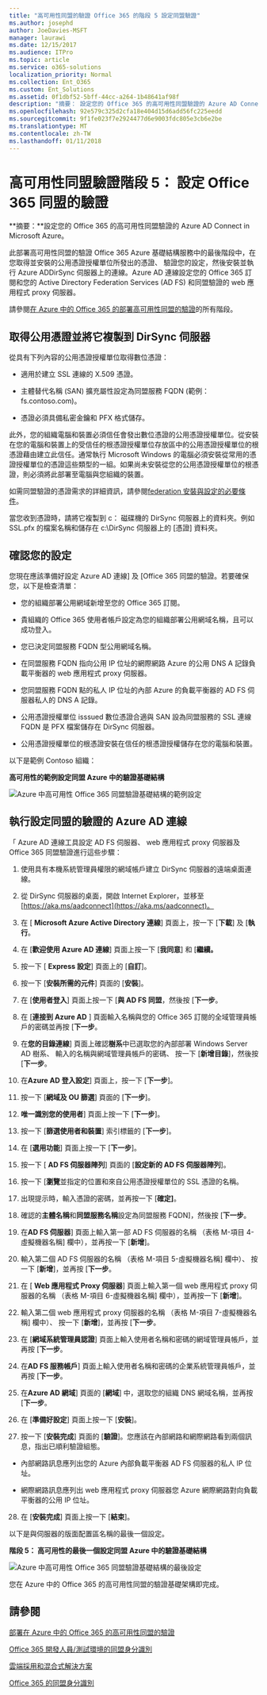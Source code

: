 ```yaml
---
title: "高可用性同盟的驗證 Office 365 的階段 5 設定同盟驗證"
ms.author: josephd
author: JoeDavies-MSFT
manager: laurawi
ms.date: 12/15/2017
ms.audience: ITPro
ms.topic: article
ms.service: o365-solutions
localization_priority: Normal
ms.collection: Ent_O365
ms.custom: Ent_Solutions
ms.assetid: 0f1dbf52-5bff-44cc-a264-1b48641af98f
description: "摘要： 設定您的 Office 365 的高可用性同盟驗證的 Azure AD Connect in Microsoft Azure。"
ms.openlocfilehash: 92e579c325d2cfa18e404d15d6add56fc225eedd
ms.sourcegitcommit: 9f1fe023f7e2924477d6e9003fdc805e3cb6e2be
ms.translationtype: MT
ms.contentlocale: zh-TW
ms.lasthandoff: 01/11/2018
---
```

# <a name="high-availability-federated-authentication-phase-5-configure-federated-authentication-for-office-365"></a>高可用性同盟驗證階段 5： 設定 Office 365 同盟的驗證

 **摘要：**設定您的 Office 365 的高可用性同盟驗證的 Azure AD Connect in Microsoft Azure。
 
此部署高可用性同盟的驗證 Office 365 Azure 基礎結構服務中的最後階段中，在您取得並安裝的公用憑證授權單位所發出的憑證、 驗證您的設定，然後安裝並執行 Azure ADDirSync 伺服器上的連線。Azure AD 連線設定您的 Office 365 訂閱和您的 Active Directory Federation Services (AD FS) 和同盟驗證的 web 應用程式 proxy 伺服器。
  
請參閱[在 Azure 中的 Office 365 的部署高可用性同盟的驗證](deploy-high-availability-federated-authentication-for-office-365-in-azure.md)的所有階段。
  
## <a name="get-a-public-certificate-and-copy-it-to-the-dirsync-server"></a>取得公用憑證並將它複製到 DirSync 伺服器

從具有下列內容的公用憑證授權單位取得數位憑證：
  
- 適用於建立 SSL 連線的 X.509 憑證。
    
- 主體替代名稱 (SAN) 擴充屬性設定為同盟服務 FQDN (範例： fs.contoso.com)。
    
- 憑證必須具備私密金鑰和 PFX 格式儲存。
    
此外，您的組織電腦和裝置必須信任會發出數位憑證的公用憑證授權單位。從安裝在您的電腦和裝置上的受信任的根憑證授權單位存放區中的公用憑證授權單位的根憑證藉由建立此信任。通常執行 Microsoft Windows 的電腦必須安裝從常用的憑證授權單位的憑證這些類型的一組。如果尚未安裝從您的公用憑證授權單位的根憑證，則必須將此部署至電腦與您組織的裝置。
  
如需同盟驗證的憑證需求的詳細資訊，請參閱[federation 安裝與設定的必要條件](https://docs.microsoft.com/azure/active-directory/connect/active-directory-aadconnect-prerequisites#prerequisites-for-federation-installation-and-configuration)。
  
當您收到憑證時，請將它複製到 c： 磁碟機的 DirSync 伺服器上的資料夾。例如 SSL.pfx 的檔案名稱和儲存在 c:\\DirSync 伺服器上的 [憑證] 資料夾。
  
## <a name="verify-your-configuration"></a>確認您的設定

您現在應該準備好設定 Azure AD 連線] 及 [Office 365 同盟的驗證。若要確保您，以下是檢查清單：
  
- 您的組織部署公用網域新增至您的 Office 365 訂閱。
    
- 貴組織的 Office 365 使用者帳戶設定為您的組織部署公用網域名稱，且可以成功登入。
    
- 您已決定同盟服務 FQDN 型公用網域名稱。
    
- 在同盟服務 FQDN 指向公用 IP 位址的網際網路 Azure 的公用 DNS A 記錄負載平衡器的 web 應用程式 proxy 伺服器。
    
- 您同盟服務 FQDN 點的私人 IP 位址的內部 Azure 的負載平衡器的 AD FS 伺服器私人的 DNS A 記錄。
    
- 公用憑證授權單位 isssued 數位憑證合適與 SAN 設為同盟服務的 SSL 連線 FQDN 是 PFX 檔案儲存在 DirSync 伺服器。
    
- 公用憑證授權單位的根憑證安裝在信任的根憑證授權儲存在您的電腦和裝置。
    
以下是範例 Contoso 組織：
  
**高可用性的範例設定同盟 Azure 中的驗證基礎結構**

![Azure 中高可用性 Office 365 同盟驗證基礎結構的範例設定](images/ac1a6a0d-0156-4407-9336-6e4cd6db8633.png)
  
## <a name="run-azure-ad-connect-to-configure-federated-authentication"></a>執行設定同盟的驗證的 Azure AD 連線

「 Azure AD 連線工具設定 AD FS 伺服器、 web 應用程式 proxy 伺服器及 Office 365 同盟驗證進行這些步驟：
  
1. 使用具有本機系統管理員權限的網域帳戶建立 DirSync 伺服器的遠端桌面連線。
    
2. 從 DirSync 伺服器的桌面，開啟 Internet Explorer，並移至[https://aka.ms/aadconnect](https://aka.ms/aadconnect)。
    
3. 在 [ **Microsoft Azure Active Directory 連線**] 頁面上，按一下 [**下載**] 及 [**執行**。
    
4. 在 [**歡迎使用 Azure AD 連線**] 頁面上按一下 [**我同意**] 和 [**繼續。**
    
5. 按一下 [ **Express 設定**] 頁面上的 [**自訂**]。
    
6. 按一下 [**安裝所需的元件**] 頁面的 [**安裝**]。
    
7. 在 [**使用者登入**] 頁面上按一下 [**與 AD FS 同盟**，然後按 [**下一步**。
    
8. 在 [**連接到 Azure AD** ] 頁面輸入名稱與您的 Office 365 訂閱的全域管理員帳戶的密碼並再按 [**下一步**。
    
9. 在**您的目錄連線**] 頁面上確認**樹系**中已選取您的內部部署 Windows Server AD 樹系、 輸入的名稱與網域管理員帳戶的密碼、 按一下 [**新增目錄**]，然後按 [**下一步**。
    
10. 在**Azure AD 登入設定**] 頁面上，按一下 [**下一步**]。
    
11. 按一下 [**網域及 OU 篩選**] 頁面的 [**下一步**]。
    
12. **唯一識別您的使用者**] 頁面上按一下 [**下一步**]。
    
13. 按一下 [**篩選使用者和裝置**] 索引標籤的 [**下一步**]。
    
14. 在 [**選用功能**] 頁面上按一下 [**下一步**]。
    
15. 按一下 [ **AD FS 伺服器陣列**] 頁面的 [**設定新的 AD FS 伺服器陣列**]。
    
16. 按一下 [**瀏覽**並指定的位置和來自公用憑證授權單位的 SSL 憑證的名稱。
    
17. 出現提示時，輸入憑證的密碼，並再按一下 [**確定]**。
    
18. 確認的**主體名稱**和**同盟服務名稱**設定為同盟服務 FQDN]，然後按 [**下一步**。
    
19. 在**AD FS 伺服器**] 頁面上輸入第一部 AD FS 伺服器的名稱 （表格 M-項目 4-虛擬機器名稱] 欄中），並再按一下 [**新增**]。
    
20. 輸入第二個 AD FS 伺服器的名稱 （表格 M-項目 5-虛擬機器名稱] 欄中）、 按一下 [**新增**]，並再按 [**下一步**。
    
21. 在 [ **Web 應用程式 Proxy 伺服器**] 頁面上輸入第一個 web 應用程式 proxy 伺服器的名稱 （表格 M-項目 6-虛擬機器名稱] 欄中），並再按一下 [**新增**]。
    
22. 輸入第二個 web 應用程式 proxy 伺服器的名稱 （表格 M-項目 7-虛擬機器名稱] 欄中）、 按一下 [**新增**]，並再按 [**下一步**。
    
23. 在 [**網域系統管理員認證**] 頁面上輸入使用者名稱和密碼的網域管理員帳戶，並再按 [**下一步**。
    
24. 在**AD FS 服務帳戶**] 頁面上輸入使用者名稱和密碼的企業系統管理員帳戶，並再按 [**下一步**。
    
25. 在**Azure AD 網域**] 頁面的 [**網域**] 中，選取您的組織 DNS 網域名稱，並再按 [**下一步**。
    
26. 在 [**準備好設定**] 頁面上按一下 [**安裝**]。
    
27. 按一下 [**安裝完成**] 頁面的 [**驗證**]。您應該在內部網路和網際網路看到兩個訊息，指出已順利驗證組態。
    
  - 內部網路訊息應列出您的 Azure 內部負載平衡器 AD FS 伺服器的私人 IP 位址。
    
  - 網際網路訊息應列出 web 應用程式 proxy 伺服器您 Azure 網際網路對向負載平衡器的公用 IP 位址。
    
28. 在 [**安裝完成**] 頁面上按一下 [**結束**]。
    
以下是與伺服器的版面配置區名稱的最後一個設定。
  
**階段 5： 高可用性的最後一個設定同盟 Azure 中的驗證基礎結構**

![Azure 中高可用性 Office 365 同盟驗證基礎結構的最後設定](images/c5da470a-f2aa-489a-a050-df09b4d641df.png)
  
您在 Azure 中的 Office 365 的高可用性同盟的驗證基礎架構即完成。
  
## <a name="see-also"></a>請參閱

[部署在 Azure 中的 Office 365 的高可用性同盟的驗證](deploy-high-availability-federated-authentication-for-office-365-in-azure.md)
  
[Office 365 開發人員/測試環境的同盟身分識別](federated-identity-for-your-office-365-dev-test-environment.md)
  
[雲端採用和混合式解決方案](cloud-adoption-and-hybrid-solutions.md)

[Office 365 的同盟身分識別](https://support.office.com/article/Understanding-Office-365-identity-and-Azure-Active-Directory-06a189e7-5ec6-4af2-94bf-a22ea225a7a9#bk_federated)


